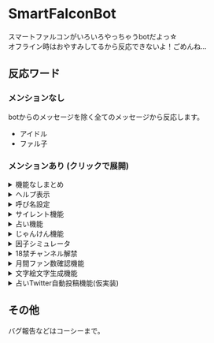 # SmartFalconBot
スマートファルコンがいろいろやっちゃうbotだよっ☆  
オフライン時はおやすみしてるから反応できないよ！ごめんね...  


## 反応ワード

### メンションなし
botからのメッセージを除く全てのメッセージから反応します。  

- アイドル
- ファル子

### メンションあり (クリックで展開)

<details>
<summary>機能なしまとめ</summary>
特に機能はありませんが、ファル子が反応してくれるワードです。  

- おはよう
- こんにちは
- こんばんは
- おやすみ
- ファ・ル・子～～～っ！
- 好き
- かわいい
- しゃい☆
- しゃいしゃい☆
- 慰めて
- 応答せよ
  
</details>

<details>
<summary>ヘルプ表示</summary>
  
```@スマートファルコン 使い方```  
このページへのリンクを返信します。

</details>  
  
<details>
<summary>呼び名設定</summary>
  
```@スマートファルコン 〇〇〇って呼んで```  
ファル子があなたを設定した呼び名で呼ぶようになります。  

</details>  

<details>
<summary>サイレント機能</summary>
  
```@スマートファルコン 静かに```  
メンションなし反応ワードに反応しなくなります。  

```@スマートファルコン もういいよ```  
メンションなし反応ワードに反応するようになります。  

</details>

<details>
<summary>占い機能</summary>
  
```@スマートファルコン 占って```  
その日1日の運勢を占ってくれます。  
占い結果は0:00に更新されます。  
Twitter連携機能を使用していると、自動でTwitterに占い結果を投稿してくれます。

</details>

<details>
<summary>じゃんけん機能</summary>
  
```@スマートファルコン じゃんけん グー```  
```@スマートファルコン じゃんけん チョキ```  
```@スマートファルコン じゃんけん パー```  
ファル子とじゃんけんができます。  

```@スマートファルコン じゃんけん ランキング```  
サークル内のじゃんけんptランキングを表示します。  

</details>

<details>
<summary>因子シミュレータ</summary>
  
```@スマートファルコン 因子シミュ 1200 1200 1200 1200 1200 固有スキル名```  
各ステータスに応じて本家ウマ娘とだいたい同じ確率で因子獲得画像を生成してくれます。  
数字は左からスピード、スタミナ、パワー、根性、賢さです。  
固有スキル名は自由に設定することができます。  

```@スマートファルコン 因子シミュ5連 1200 1200 1200 1200 1200 固有スキル名```  
上記と同じ条件で因子生成を5連続で行ってくれます。  

</details>

<details>
<summary>18禁チャンネル解禁</summary>
  
```@スマートファルコン すけべしようや```  
サークル内の18禁チャンネルの閲覧権限が付与されます。  

</details>

<details>
<summary>月間ファン数確認機能</summary>
  
```@スマートファルコン 先月の獲得ファン数を教えて```  
あなたが先月獲得したファン数を教えてくれます。  
月がかわってすぐは反映されていない場合があります。  

```@スマートファルコン 先月との獲得ファン数差分を教えて 123456789```  
あなたが先月末以降から現在まででいくつファン数を獲得したかを教えてくれます。  
数字部分には現在のファン数を記述してください。  

</details>

<details>
<summary>文字絵文字生成機能</summary>
  
```@スマートファルコン 四絵文字 〇〇〇〇```  
四文字の文字絵文字っぽいテクスチャを自動生成します。  

```@スマートファルコン 四絵文字 〇〇〇〇　色```  
四文字の文字絵文字っぽいテクスチャを色付きで自動生成します。  
対応色：白、赤、青、黄、緑、紫、オレンジ、黒、ピンク、黄緑、藍、グレー、茶

```@スマートファルコン 九絵文字 〇〇〇〇```  
九文字の文字絵文字っぽいテクスチャを自動生成します。  

```@スマートファルコン 九絵文字 〇〇〇〇　色```  
九文字の文字絵文字っぽいテクスチャを色付きで自動生成します。  
対応色：白、赤、青、黄、緑、紫、オレンジ、黒、ピンク、黄緑、藍、グレー、茶

</details>

<details>
<summary>占いTwitter自動投稿機能(仮実装)</summary>
  
※不安定なので仮実装です。エラーが多発するかもしれません。
```@スマートファルコン Twitter連携```  
Twitterとファル子を連携し、占いコマンド実行後に自動でTwitterに「#今日のファル子占い」でつぶやいてくれる機能です。  
コマンドを送信すると、ファル子から認証用のURLが送られてくるので、リンク先のPINコードを  
```@スマートファルコン PIN 0000000```  
このような形式で送信してください。  
正しく入力できているとファル子から登録した旨のメッセージが届きます。  
つぶやくアカウントを変更する場合、このコマンドからやり直してください。

```@スマートファルコン Twitter連携解除```  
占いを自動的にTwitterに投稿したくなくなった時にこのコマンドを送信すると、  
Twitter自動投稿機能が無効になります。
最初の登録が住んでいないと適用されません。  

```@スマートファルコン Twitter再連携```  
連携解除したあと、やっぱりTwitterに投稿したくなった時にこのコマンドを送信すると、  
再度Twitter自動投稿機能が有効になります。
最初の登録が住んでいないと適用されません。  

</details>

## その他
バグ報告などはコーシーまで。  
